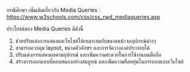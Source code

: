 กรณีศึกษา เพิ่มเติมเกี่ยวกับ Media Queries : https://www.w3schools.com/css/css_rwd_mediaqueries.asp

ประโยชน์ของ Media Queries มีดังนี้
1)	ช่วยปรับแต่งการแสดงผลเว็บไซต์ให้เหมาะสมกับขนาดหน้าจออุปกรณ์ต่างๆ
2)	สามารถควบคุม layout, ขนาดตัวอักษร และการจัดวางองค์ประกอบได้
3)	ปรับแต่งการแสดงผลตามอุปกรณ์ และเพิ่มความสะดวกในการใช้งานบนมือถือ
4)	สร้างการออกแบบที่ตอบสนองอย่างสมบูรณ์ และเพิ่มความยืดหยุ่นในการออกแบบเว็บไซต์

